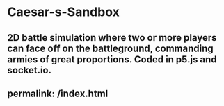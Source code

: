 # Caesar-s-Sandbox
2D battle simulation where two or more players can face off on the battleground, commanding armies of great proportions. Coded in p5.js and socket.io.
---
permalink: /index.html
---
